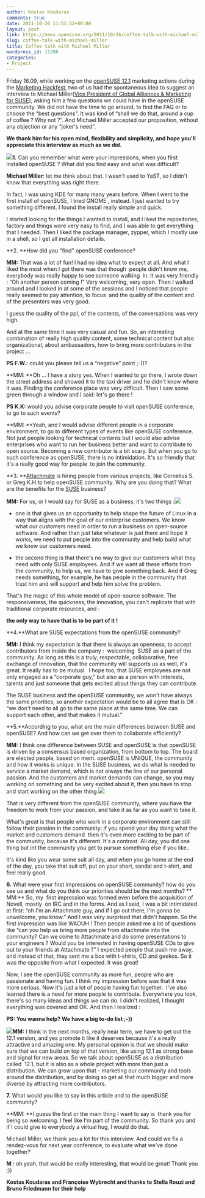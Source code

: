 ```yaml
---
author: Kostas Koudaras
comments: true
date: 2011-10-26 11:51:52+00:00
layout: post
link: https://news.opensuse.org/2011/10/26/coffee-talk-with-michael-miller/
slug: coffee-talk-with-michael-miller
title: Coffee talk with Michael Miller
wordpress_id: 11396
categories:
- Project
---
```


Friday 16.09, while working on the [openSUSE 12.1](http://en.opensuse.org/Portal:12.1) marketing actions during the [Marketing Hackfest](http://en.opensuse.org/openSUSE:12.1_Marketing_Hackfest), two of us had the spontaneous idea to suggest an interview to Michael Miller([Vice President of Global Alliances & Marketing for SUSE](http://www.suse.com/company/executive-management/)), asking him a few questions we could have in the openSUSE community. We did not have the time to go around, to find the FAQ or to choose the “best questions”. It was kind of “shall we do that, around a cup of coffee ? Why not ?”. And Michael Miller accepted our proposition, without any objection or any “joker's need”.


**<!-- more -->We thank him for his open mind, flexibility and simplicity,
and hope you'll appreciate this interview as much as we did.**


[![](/wp-content/uploads/2011/10/interview-MM-1b.jpg)](http://news.opensuse.org/2011/10/26/coffee-talk-with-michael-miller/interview-mm-1b/)**1.** Can you remember what were your impressions, when you first installed openSUSE ? What did you find easy and what was difficult?

**Michael Miller**: let me think about that. I wasn't used to YaST, so I didn't know that everything was right there.

In fact, I was using KDE for many many years before. When I went to the first install of openSUSE, I tried GNOME , instead. I just wanted to try something different. I found the install really simple and quick.

I started looking for the things I wanted to install, and I liked the repositories, factory and things were very easy to find, and I was able to get everything that I needed. Then I liked the package manager, zypper, which I mostly use in a shell, so I get all installation details.

**2. **How did you "find" openSUSE conference?

**MM:** That was a lot of fun! I had no idea what to expect at all. And what I liked the most when I got there was that though  people didn't know me, everybody was really happy to see someone walking  in. It was very friendly : “Oh another person coming !” Very welcoming, very open. Then I walked around and I looked in at some of the sessions and I noticed that people really seemed to pay attention, to focus  and the quality of the content and of the presenters was very good.

I guess the quality of the ppl, of the contents, of the conversations was very high.

And at the same time it was very casual and fun. So, an interesting combination of really high quality content, some technical content but also organizational, about ambassadors, how to bring more contributors in the project ...

**PS F.W.:** could you please tell us a “negative” point ;-))?

**MM: **Oh … I have a story yes. When I wanted to go there, I wrote down the street address and showed it to the taxi driver and he didn't know where it was. Finding the conference place was very difficult. Then I saw some green through a window and I said: let's go there !

**PS K.K:** would you advise corporate people to visit openSUSE conference, to go to such events?

**MM: **Yeah, and I would advise different people in a corporate environment, to go to different types of events like openSUSE conference. Not just people looking for technical contents but I would also advise  enterprises who want to run her business better and want to contribute to open source. Becoming a new contributor is a bit scary. But when you go to such conference as openSUSE, there is no intimidation. It's so friendly that it's a really good way for people  to join the community.

**3. **[Attachmate](http://www.attachmate.com/) is hiring people from various projects, like Cornelius S. or Greg K.H.to help openSUSE community. Why are you doing that? What are the benefits for the [SUSE](http://www.suse.com/) business?

**MM:** For us, or I would say for SUSE as a business, it's two things :[![](/wp-content/uploads/2011/10/interview-MM-2a.jpg)](http://news.opensuse.org/2011/10/26/coffee-talk-with-michael-miller/interview-mm-2a-2/)



	
  * one is that gives us an opportunity to help shape the future of Linux in a way that aligns with the goal of our enterprise customers. We know what our customers need in order to run a business on open-source software. And rather than just take whatever is just there and hope it works, we need to put people into the community and help build what we know our customers need.

	
  * the second thing is that there's no way to give our customers what they need with only SUSE employees. And if we want all these efforts from the community, to help us, we have to give something back. And if Greg needs something, for example, he has people in the community that trust him and will support and help him solve the problem.


That's the magic of this whole model of open-source software. The responsiveness, the quickness, the innovation, you can't replicate that with traditional corporate resources, and :


**the only way to have that is to be part of it !**


**4.**What are SUSE expectations from the openSUSE community?

**MM:** I think my expectation is that there is always an openness, to accept contributors from inside the company :  welcoming  SUSE as a part of the community. As long as this is a truly, respectable, collaborative, free exchange of innovation, that the community will supports us as well, it's great. It really has to be mutual.  I hope too, that SUSE employees are not only engaged as a “corporate guy,” but also as a person with interests, talents and just someone that gets excited about things they can contribute.

The SUSE business and the openSUSE community, we won't have always the same priorities, so another expectation would be to all agree that is OK : “we don't need to all go to the same place at the same time. We can support each other, and that makes it mutual.”

**5.**According to you, what are the main differences between SUSE and openSUSE? And how can we get over them to collaborate efficiently?

**MM:** I think one difference between SUSE and openSUSE is that openSUSE is driven by a consensus based organization, from bottom to top. The board are elected people, based on merit.
openSUSE is UNIQUE, the community and how it works is unique. In the SUSE business, we do what is needed to service a market demand, which is not always the line of our personal passion. And the customers and market demands can change, so you may working on something and be very excited about it, then you have to stop and start working on the other thing.[![](/wp-content/uploads/2011/10/interview-MM-3.jpg)](http://news.opensuse.org/2011/10/26/coffee-talk-with-michael-miller/interview-mm-3/)

That is very different from the openSUSE community, where you have the freedom to work from your passion, and take it as far as you want to take it.

What's great is that people who work in a corporate environment can still follow their passion in the community: if you spend your day doing what the market and customers demand  then it's even more exciting to be part of the community, because it's different. It's a contrast. All day, you did one thing but int the community you get to pursue something else if you like..

It's kind like you wear some suit all day, and when you go home at the end of the day, you take that suit off, put on your short, sandal and t-shirt, and feel really good.

**6.** What were your first impressions on openSUSE community? how do you see us and what do you think our priorities should be the next months?
**
MM:** So, my  first impression was formed even before the acquisition of Novell, mostly  on IRC and in the forms. And as I said, I was a bit intimidated  at first: “oh I'm an Attachmate guy, and if I go out there, I'm gonna be unwelcome, you know.” And I was very surprised that didn't happen. So the first impression was like WAOUH ! Then people asked me a lot of questions like “can you help us bring more people from attachmate into the community? Can we come to Attachmate and do some presentations to your engineers ? Would you be interested in having openSUSE CDs to give out to your friends at Attachmate ?” I expected people that push me away, and instead of that, they sent me a box with t-shirts, CD and geekos. So it was the opposite from what I expected. It was great!

Now, I see the openSUSE community as more fun, people who are passionate and having fun. I think my impression before was that it was more serious. Now it's just a lot of people having fun together.  I've also learned there is a need for more people to contribute. Everywhere you look, there's so many ideas and things we can do. I didn't realized, I thought everything was covered and OK. And then I realized :

**PS: You wanna help? We have a big to-do list ;-))**

**[![](/wp-content/uploads/2011/10/interview-MM-8.jpg)](http://news.opensuse.org/2011/10/26/coffee-talk-with-michael-miller/interview-mm-8/)MM:** I think in the next months, really near term, we have to get out the 12.1 version, and yes promote it like it deserves because it's a really attractive and amazing one. My personal opinion is that we should make sure that we can build on top of that version, like using 12.1 as strong base and signal for new areas. So we talk about openSUSE as a distribution called  12.1, but it is also as a whole project with more than just a distribution. We can grow upon that - marketing our community and tools around the distribution, and by doing so get all that much bigger and more diverse by attracting more contributors.

**7.** What would you like to say in this article and to the openSUSE community?

**MM: **I guess the first or the main thing I want to say is  thank you for being so welcoming. I feel like I'm part of the community. So thank you and if I could give to everybody a virtual hug, I would do that.

Michael Miller, we thank you a lot for this interview. And could we fix a rendez-vous for next year conference, to evaluate what we've done together?

**M :** oh yeah, that would be really interesting, that would be great! Thank you ;))


**Kostas Koudaras and Françoise Wybrecht
and thanks to Stella Rouzi and Bruno Friedmann for their help**
